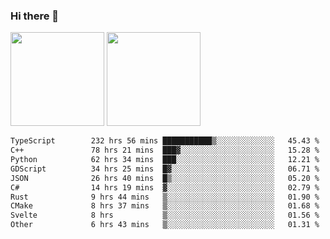 ### Hi there 👋

<img height="150em" src="https://github-readme-stats.vercel.app/api?username=EddieDover&count_private=true&include_all_commits=true&show_icons=true&theme=dracula&hide_border=false&rank_icon=percentile"/>
<img height="150em" src="https://github-readme-stats.vercel.app/api/top-langs/?username=EddieDover&theme=dracula&hide_border=false&&layout=compact&langs_count=20" />

<!--START_SECTION:waka-->

```txt
TypeScript        232 hrs 56 mins ███████████▒░░░░░░░░░░░░░   45.43 %
C++               78 hrs 21 mins  ███▓░░░░░░░░░░░░░░░░░░░░░   15.28 %
Python            62 hrs 34 mins  ███░░░░░░░░░░░░░░░░░░░░░░   12.21 %
GDScript          34 hrs 25 mins  █▓░░░░░░░░░░░░░░░░░░░░░░░   06.71 %
JSON              26 hrs 40 mins  █▒░░░░░░░░░░░░░░░░░░░░░░░   05.20 %
C#                14 hrs 19 mins  ▓░░░░░░░░░░░░░░░░░░░░░░░░   02.79 %
Rust              9 hrs 44 mins   ▒░░░░░░░░░░░░░░░░░░░░░░░░   01.90 %
CMake             8 hrs 37 mins   ▒░░░░░░░░░░░░░░░░░░░░░░░░   01.68 %
Svelte            8 hrs           ▒░░░░░░░░░░░░░░░░░░░░░░░░   01.56 %
Other             6 hrs 43 mins   ▒░░░░░░░░░░░░░░░░░░░░░░░░   01.31 %
```

<!--END_SECTION:waka-->

<!--
**EddieDover/EddieDover** is a ✨ _special_ ✨ repository because its `README.md` (this file) appears on your GitHub profile.

Here are some ideas to get you started:

- 🔭 I’m currently working on ...
- 🌱 I’m currently learning ...
- 👯 I’m looking to collaborate on ...
- 🤔 I’m looking for help with ...
- 💬 Ask me about ...
- 📫 How to reach me: ...
- 😄 Pronouns: ...
- ⚡ Fun fact: ...
-->
<a rel="me" href="https://techhub.social/@EddieDover"></a>
